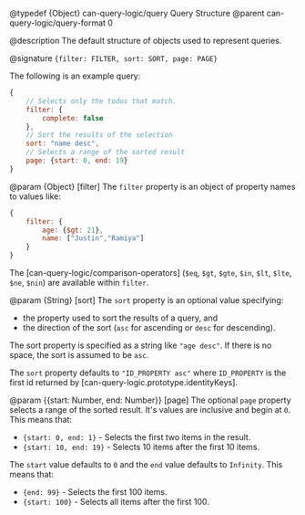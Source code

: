 @typedef {Object} can-query-logic/query Query Structure
@parent can-query-logic/query-format 0

@description The default structure of objects used to represent
queries.  

@signature `{filter: FILTER, sort: SORT, page: PAGE}`


The following is an example query:

```js
{
    // Selects only the todos that match.
    filter: {
        complete: false
    },
    // Sort the results of the selection
    sort: "name desc",
    // Selects a range of the sorted result
    page: {start: 0, end: 19}
}
```

@param {Object} [filter] The `filter` property is an object of property names to values like:

```js
{
    filter: {
        age: {$gt: 21},
        name: ["Justin","Ramiya"]
    }
}
```

The [can-query-logic/comparison-operators] (`$eq`, `$gt`, `$gte`, `$in`, `$lt`, `$lte`, `$ne`, `$nin`)
are available within `filter`.


@param {String} [sort] The `sort` property is an optional value specifying:
- the property used to sort the results of a query, and
- the direction of the sort (`asc` for ascending or `desc` for descending).

The sort property is specified as a string like `"age desc"`.  If there is no space,
the sort is assumed to be `asc`.

The `sort` property defaults to `"ID_PROPERTY asc"` where `ID_PROPERTY` is the first
id returned by [can-query-logic.prototype.identityKeys].

@param {{start: Number, end: Number}} [page] The optional `page` property selects a range of the sorted result. It's values are inclusive and begin at `0`.  This means that:

 - `{start: 0, end: 1}` - Selects the first two items in the result.
 - `{start: 10, end: 19}` - Selects 10 items after the first 10 items.

The `start` value defaults to `0` and the `end` value defaults to `Infinity`.  This means that:

- `{end: 99}` - Selects the first 100 items.
- `{start: 100}` - Selects all items after the first 100.

